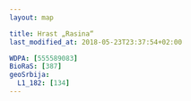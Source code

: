 ```yaml
---
layout: map

title: Hrast „Rasina“
last_modified_at: 2018-05-23T23:37:54+02:00

WDPA: [555589083]
BioRaS: [387]
geoSrbija:
  L1_182: [134]
---
```

